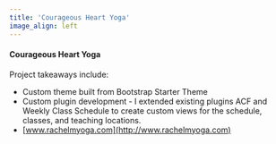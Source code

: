 ```yaml
---
title: 'Courageous Heart Yoga'
image_align: left
---
```


#### Courageous Heart Yoga
Project takeaways include:

* Custom theme built from Bootstrap Starter Theme
* Custom plugin development - I extended existing plugins ACF and Weekly Class Schedule to create custom views for the schedule, classes, and teaching locations.
* [www.rachelmyoga.com](http://www.rachelmyoga.com)